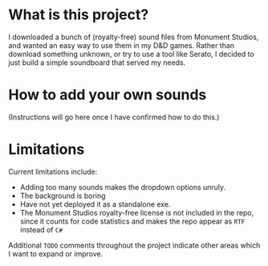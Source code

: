 # What is this project?

I downloaded a bunch of (royalty-free) sound files from Monument Studios, and wanted an easy way to use them in my D&D games. Rather than download something unknown, or try to use a tool like Serato, I decided to just build a simple soundboard that served my needs. 

# How to add your own sounds

(Instructions will go here once I have confirmed how to do this.)

# Limitations

Current limitations include:
* Adding too many sounds makes the dropdown options unruly.
* The background is boring
* Have not yet deployed it as a standalone exe.
* The Monument Studios royalty-free license is not included in the repo, since it counts for code statistics and makes the repo appear as `RTF` instead of `C#`

Additional `TODO` comments throughout the project indicate other areas which I want to expand or improve. 
